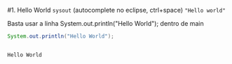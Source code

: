 #1. Hello World
`sysout` (autocomplete no eclipse, ctrl+space) `"Hello world"`

Basta usar a linha System.out.println("Hello World"); dentro de main

```java
System.out.println("Hello World");


Hello World
```
